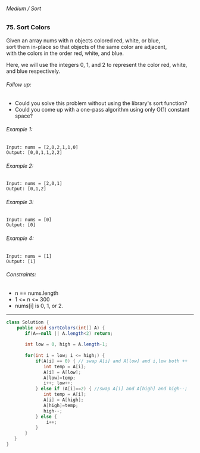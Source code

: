###### Medium / Sort

### 75. Sort Colors

Given an array nums with n objects colored red, white, or blue,   
sort them in-place so that objects of the same color are adjacent,   
with the colors in the order red, white, and blue.  

Here, we will use the integers 0, 1, and 2 to represent the color red, white, and blue respectively.  

###### Follow up:

- Could you solve this problem without using the library's sort function?
- Could you come up with a one-pass algorithm using only O(1) constant space?
 

###### Example 1:
```
Input: nums = [2,0,2,1,1,0]
Output: [0,0,1,1,2,2]
```

###### Example 2:
```
Input: nums = [2,0,1]
Output: [0,1,2]
```

###### Example 3:
```
Input: nums = [0]
Output: [0]
```

###### Example 4:
```
Input: nums = [1]
Output: [1]
```

###### Constraints:

- n == nums.length
- 1 <= n <= 300
- nums[i] is 0, 1, or 2.

***

```java
class Solution {
    public void sortColors(int[] A) {
       if(A==null || A.length<2) return;
       
       int low = 0, high = A.length-1;
       
       for(int i = low; i <= high;) {
           if(A[i] == 0) { // swap A[i] and A[low] and i,low both ++
              int temp = A[i];
              A[i] = A[low];
              A[low]=temp;
              i++; low++;
           } else if (A[i]==2) { //swap A[i] and A[high] and high--;
              int temp = A[i];
              A[i] = A[high];
              A[high]=temp;
              high--;
           } else {
               i++;
           }
       }
   }
}
```
